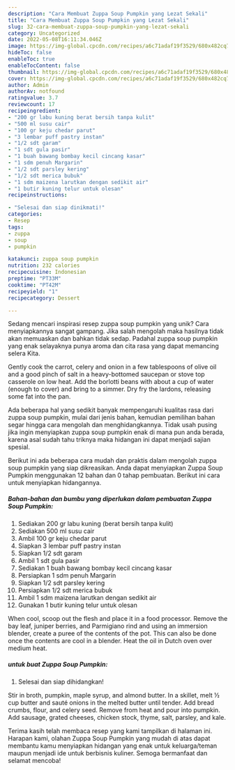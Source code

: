 ```yaml
---
description: "Cara Membuat Zuppa Soup Pumpkin yang Lezat Sekali"
title: "Cara Membuat Zuppa Soup Pumpkin yang Lezat Sekali"
slug: 32-cara-membuat-zuppa-soup-pumpkin-yang-lezat-sekali
category: Uncategorized
date: 2022-05-08T16:11:34.046Z
image: https://img-global.cpcdn.com/recipes/a6c71adaf19f3529/680x482cq70/zuppa-soup-pumpkin-foto-resep-utama.jpg
hideToc: false
enableToc: true
enableTocContent: false
thumbnail: https://img-global.cpcdn.com/recipes/a6c71adaf19f3529/680x482cq70/zuppa-soup-pumpkin-foto-resep-utama.jpg
cover: https://img-global.cpcdn.com/recipes/a6c71adaf19f3529/680x482cq70/zuppa-soup-pumpkin-foto-resep-utama.jpg
author: Admin
authorAv: notfound
ratingvalue: 3.7
reviewcount: 17
recipeingredient:
- "200 gr labu kuning berat bersih tanpa kulit"
- "500 ml susu cair"
- "100 gr keju chedar parut"
- "3 lembar puff pastry instan"
- "1/2 sdt garam"
- "1 sdt gula pasir"
- "1 buah bawang bombay kecil cincang kasar"
- "1 sdm penuh Margarin"
- "1/2 sdt parsley kering"
- "1/2 sdt merica bubuk"
- "1 sdm maizena larutkan dengan sedikit air"
- "1 butir kuning telur untuk olesan"
recipeinstructions:

- "Selesai dan siap dinikmati!"
categories:
- Resep
tags:
- zuppa
- soup
- pumpkin

katakunci: zuppa soup pumpkin 
nutrition: 232 calories
recipecuisine: Indonesian
preptime: "PT33M"
cooktime: "PT42M"
recipeyield: "1"
recipecategory: Dessert

---
```





Sedang mencari inspirasi resep zuppa soup pumpkin yang unik? Cara menyiapkannya sangat gampang. Jika salah mengolah maka hasilnya tidak akan memuaskan dan bahkan tidak sedap. Padahal zuppa soup pumpkin yang enak selayaknya punya aroma dan cita rasa yang dapat memancing selera Kita.





Gently cook the carrot, celery and onion in a few tablespoons of olive oil and a good pinch of salt in a heavy-bottomed saucepan or stove top casserole on low heat. Add the borlotti beans with about a cup of water (enough to cover) and bring to a simmer. Dry fry the lardons, releasing some fat into the pan.

Ada beberapa hal yang sedikit banyak mempengaruhi kualitas rasa dari zuppa soup pumpkin, mulai dari jenis bahan, kemudian pemilihan bahan segar hingga cara mengolah dan menghidangkannya. Tidak usah pusing jika ingin menyiapkan zuppa soup pumpkin enak di mana pun anda berada, karena asal sudah tahu triknya maka hidangan ini dapat menjadi sajian spesial.






Berikut ini ada beberapa cara mudah dan praktis dalam mengolah zuppa soup pumpkin yang siap dikreasikan. Anda dapat menyiapkan Zuppa Soup Pumpkin menggunakan 12 bahan dan 0 tahap pembuatan. Berikut ini cara untuk menyiapkan hidangannya.

<!--inarticleads1-->

##### Bahan-bahan dan bumbu yang diperlukan dalam pembuatan Zuppa Soup Pumpkin:

1. Sediakan 200 gr labu kuning (berat bersih tanpa kulit)
1. Sediakan 500 ml susu cair
1. Ambil 100 gr keju chedar parut
1. Siapkan 3 lembar puff pastry instan
1. Siapkan 1/2 sdt garam
1. Ambil 1 sdt gula pasir
1. Sediakan 1 buah bawang bombay kecil cincang kasar
1. Persiapkan 1 sdm penuh Margarin
1. Siapkan 1/2 sdt parsley kering
1. Persiapkan 1/2 sdt merica bubuk
1. Ambil 1 sdm maizena larutkan dengan sedikit air
1. Gunakan 1 butir kuning telur untuk olesan


When cool, scoop out the flesh and place it in a food processor. Remove the bay leaf, juniper berries, and Parmigiano rind and using an immersion blender, create a puree of the contents of the pot. This can also be done once the contents are cool in a blender. Heat the oil in Dutch oven over medium heat. 

<!--inarticleads2-->

#####  untuk buat Zuppa Soup Pumpkin:


1. Selesai dan siap dihidangkan!

Stir in broth, pumpkin, maple syrup, and almond butter. In a skillet, melt ½ cup butter and sauté onions in the melted butter until tender. Add bread crumbs, flour, and celery seed. Remove from heat and pour into pumpkin. Add sausage, grated cheeses, chicken stock, thyme, salt, parsley, and kale. 

Terima kasih telah membaca resep yang kami tampilkan di halaman ini. Harapan kami, olahan Zuppa Soup Pumpkin yang mudah di atas dapat membantu kamu menyiapkan hidangan yang enak untuk keluarga/teman maupun menjadi ide untuk berbisnis kuliner. Semoga bermanfaat dan selamat mencoba!
